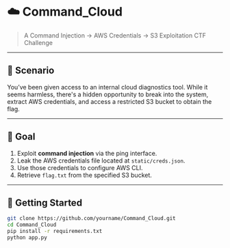# ☁️ Command_Cloud

> A Command Injection → AWS Credentials → S3 Exploitation CTF Challenge

---

## 🧠 Scenario

You’ve been given access to an internal cloud diagnostics tool. While it seems harmless, there's a hidden opportunity to break into the system, extract AWS credentials, and access a restricted S3 bucket to obtain the flag.

---

## 🎯 Goal

1. Exploit **command injection** via the ping interface.
2. Leak the AWS credentials file located at `static/creds.json`.
3. Use those credentials to configure AWS CLI.
4. Retrieve `flag.txt` from the specified S3 bucket.

---

## 🚀 Getting Started

```bash
git clone https://github.com/yourname/Command_Cloud.git
cd Command_Cloud
pip install -r requirements.txt
python app.py
